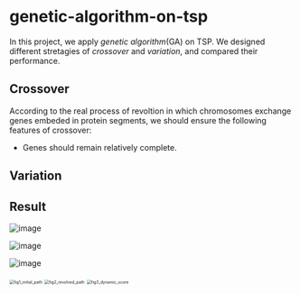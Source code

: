 # genetic-algorithm-on-tsp

In this project, we apply *genetic algorithm*(GA) on TSP. We designed different stretagies of *crossover* and *variation*, and compared their performance.

## Crossover

According to the real process of revoltion in which chromosomes exchange genes embeded in protein segments, we should ensure the following features of crossover:

- Genes should remain relatively complete.

## Variation

## Result

![image](https://github.com/JoelYYoung/genetic-algorithm-on-tsp/tree/main/figure/fig1_initial_path.png)

![image](https://github.com/JoelYYoung/genetic-algorithm-on-tsp/tree/main/figure/fig2_revolved_path.png)

![image](https://github.com/JoelYYoung/genetic-algorithm-on-tsp/tree/main/figure/fig1_initial_path.png)

<img src="https://github.com/JoelYYoung/genetic-algorithm-on-tsp/tree/main/figure/fig1_initial_path.png" alt="fig1_initial_path" style="zoom:50%;" />

<img src="https://github.com/JoelYYoung/genetic-algorithm-on-tsp/tree/main/figure/fig2_revolved_path.png" alt="fig2_revolved_path" style="zoom:50%;" />

<img src="https://github.com/JoelYYoung/genetic-algorithm-on-tsp/tree/main/figure/fig3_dynamic_score.png" alt="fig3_dynamic_score" style="zoom:50%;" />
